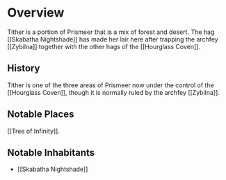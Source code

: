 # Overview
Tither is a portion of Prismeer that is a mix of forest and desert. The hag [[Skabatha Nightshade]] has made her lair here after trapping the archfey [[Zybilna]] together with the other hags of the [[Hourglass Coven]].

## History
Tither is one of the three areas of Prismeer now under the control of the [[Hourglass Coven]], though it is normally ruled by the archfey [[Zybilna]].

## Notable Places
[[Tree of Infinity]].

## Notable Inhabitants
- [[Skabatha Nightshade]]